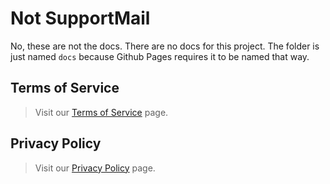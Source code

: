 # Not SupportMail

No, these are not the docs. There are no docs for this project. The folder is just named `docs` because Github Pages requires it to be named that way.

## Terms of Service

> Visit our [Terms of Service](/terms) page.

## Privacy Policy

> Visit our [Privacy Policy](/privacy) page.
